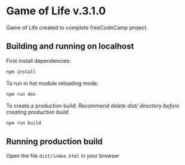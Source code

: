# Game of Life v.3.1.0

Game of Life created to complete freeCodeCamp project.

## Building and running on localhost

First install dependencies:

```sh
npm install
```

To run in hot module reloading mode:

```sh
npm run dev
```

To create a production build:
_Recommend delete dist/ directory before creating production build_

```sh
npm run build
```

## Running production build

Open the file `dist/index.html` in your browser

